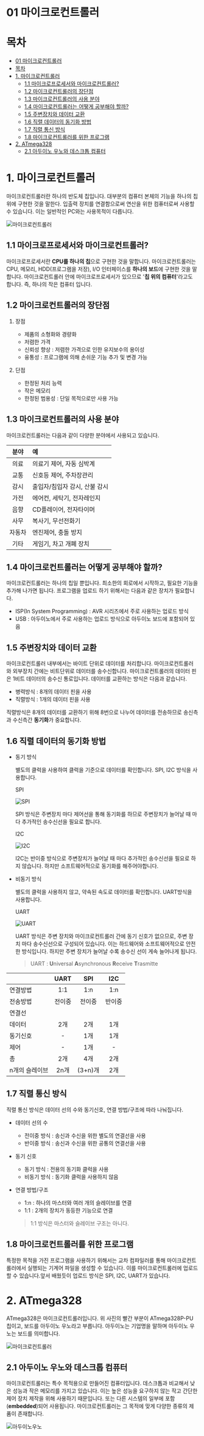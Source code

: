 01 마이크로컨트롤러
===

# 목차

- [01 마이크로컨트롤러](#01-%eb%a7%88%ec%9d%b4%ed%81%ac%eb%a1%9c%ec%bb%a8%ed%8a%b8%eb%a1%a4%eb%9f%ac)
- [목차](#%eb%aa%a9%ec%b0%a8)
- [1. 마이크로컨트롤러](#1-%eb%a7%88%ec%9d%b4%ed%81%ac%eb%a1%9c%ec%bb%a8%ed%8a%b8%eb%a1%a4%eb%9f%ac)
  - [1.1 마이크로프로세서와 마이크로컨트롤러?](#11-%eb%a7%88%ec%9d%b4%ed%81%ac%eb%a1%9c%ed%94%84%eb%a1%9c%ec%84%b8%ec%84%9c%ec%99%80-%eb%a7%88%ec%9d%b4%ed%81%ac%eb%a1%9c%ec%bb%a8%ed%8a%b8%eb%a1%a4%eb%9f%ac)
  - [1.2 마이크로컨트롤러의 장단점](#12-%eb%a7%88%ec%9d%b4%ed%81%ac%eb%a1%9c%ec%bb%a8%ed%8a%b8%eb%a1%a4%eb%9f%ac%ec%9d%98-%ec%9e%a5%eb%8b%a8%ec%a0%90)
  - [1.3 마이크로컨트롤러의 사용 분야](#13-%eb%a7%88%ec%9d%b4%ed%81%ac%eb%a1%9c%ec%bb%a8%ed%8a%b8%eb%a1%a4%eb%9f%ac%ec%9d%98-%ec%82%ac%ec%9a%a9-%eb%b6%84%ec%95%bc)
  - [1.4 마이크로컨트롤러는 어떻게 공부해야 할까?](#14-%eb%a7%88%ec%9d%b4%ed%81%ac%eb%a1%9c%ec%bb%a8%ed%8a%b8%eb%a1%a4%eb%9f%ac%eb%8a%94-%ec%96%b4%eb%96%bb%ea%b2%8c-%ea%b3%b5%eb%b6%80%ed%95%b4%ec%95%bc-%ed%95%a0%ea%b9%8c)
  - [1.5 주변장치와 데이터 교환](#15-%ec%a3%bc%eb%b3%80%ec%9e%a5%ec%b9%98%ec%99%80-%eb%8d%b0%ec%9d%b4%ed%84%b0-%ea%b5%90%ed%99%98)
  - [1.6 직렬 데이터의 동기화 방법](#16-%ec%a7%81%eb%a0%ac-%eb%8d%b0%ec%9d%b4%ed%84%b0%ec%9d%98-%eb%8f%99%ea%b8%b0%ed%99%94-%eb%b0%a9%eb%b2%95)
  - [1.7 직렬 통신 방식](#17-%ec%a7%81%eb%a0%ac-%ed%86%b5%ec%8b%a0-%eb%b0%a9%ec%8b%9d)
  - [1.8 마이크로컨트롤러를 위한 프로그램](#18-%eb%a7%88%ec%9d%b4%ed%81%ac%eb%a1%9c%ec%bb%a8%ed%8a%b8%eb%a1%a4%eb%9f%ac%eb%a5%bc-%ec%9c%84%ed%95%9c-%ed%94%84%eb%a1%9c%ea%b7%b8%eb%9e%a8)
- [2. ATmega328](#2-atmega328)
  - [2.1 아두이노 우노와 데스크톱 컴퓨터](#21-%ec%95%84%eb%91%90%ec%9d%b4%eb%85%b8-%ec%9a%b0%eb%85%b8%ec%99%80-%eb%8d%b0%ec%8a%a4%ed%81%ac%ed%86%b1-%ec%bb%b4%ed%93%a8%ed%84%b0)

# 1. 마이크로컨트롤러

마이크로컨트롤러란 하나의 반도체 칩입니다. 대부분의 컴퓨터 본체의 기능을 하나의 칩 위에 구현한 것을 말한다. 입출력 장치를 연결함으로써 연산을 위한 컴퓨터로써 사용할 수 있습니다. 이는 일반적인 PC와는 사용목적이 다릅니다.

![마이크로컨트롤러](./img/마이크로컨트롤러.png)

## 1.1 마이크로프로세서와 마이크로컨트롤러?

마이크로프로세서란 **CPU를 하나의 칩**으로 구현한 것을 말합니다. 마이크로컨트롤러는 CPU, 메모리, HDD(프로그램을 저장), I/O 인터페이스를 **하나의 보드**에 구현한 것을 말합니다. 마이크로컨트롤러 안에 마이크로프로세서가 있으므로 '**칩 위의 컴퓨터**'라고도 합니다. 즉, 하나의 작은 컴퓨터 입니다.

## 1.2 마이크로컨트롤러의 장단점

1. 장점
    - 제품의 소형화와 경량화
    - 저렴한 가격
    - 신뢰성 향상 : 저렴한 가격으로 인한 유지보수의 용이성
    - 융통성 : 프로그램에 의해 손쉬운 기능 추가 및 변경 가능

2. 단점
    - 한정된 처리 능력
    - 작은 메모리
    - 한정된 범용성 : 단일 목적으로만 사용 가능

## 1.3 마이크로컨트롤러의 사용 분야

마이크로컨트롤러는 다음과 같이 다양한 분야에서 사용되고 있습니다.

|  분야   | 예                 |
| :---: | :---------------- |
|  의료   | 의료기 제어, 자동 심박계    |
|  교통   | 신호등 제어, 주차장관리     |
|  감시   | 출입자/침입자 감시, 산불 감시 |
|  가전   | 에어컨, 세탁기, 전자레인지   |
|  음향   | CD플레이어, 전자타이머     |
|  사무   | 복사기, 무선전화기        |
|  자동차  | 엔진제어, 충돌 방지       |
|  기타   | 게임기, 차고 개폐 장치     |

## 1.4 마이크로컨트롤러는 어떻게 공부해야 할까?

마이크로컨트롤러는 하나의 칩일 뿐입니다. 최소한의 회로에서 시작하고, 필요한 기능을 추가해 나가면 됩니다. 프로그램을 업로드 하기 위해서는 다음과 같은 장치가 필요합니다.

- ISP(In System Programming) : AVR 시리즈에서 주로 사용하는 업로드 방식
- USB : 아두이노에서 주로 사용하는 업로드 방식으로 아두이노 보드에 포함되어 있음

## 1.5 주변장치와 데이터 교환

마이크로컨트롤러 내부에서는 바이트 단위로 데이터를 처리합니다. 마이크로컨트롤러와 외부장치 간에는 비트단위로 데이터를 송수신합니다. 마이크로컨트롤러의 데이터 핀은 1비트 데이터의 송수신 통로입니다. 데이터를 교환하는 방식은 다음과 같습니다.

- 병력방식 : 8개의 데이터 핀을 사용
- 직렬방식 : 1개의 데이터 핀을 사용

직렬방식은 8개의 데이터를 교환하기 위해 8번으로 나누어 데이터를 전송하므로 송신측과 수신측간 **동기화**가 중요합니다.

## 1.6 직렬 데이터의 동기화 방법

- 동기 방식

  별도의 클럭을 사용하여 클럭을 기준으로 데이터를 확인합니다. SPI, I2C 방식을 사용합니다.

  SPI

  ![SPI](img/SPI.png)

  SPI 방식은 주변장치 마다 제어선을 통해 동기화를 하므로 주변장치가 늘어날 때 마다 추가적인 송수신선을 필요로 합니다.

  I2C

  ![I2C](img/I2C.png)

  I2C는 반이중 방식으로 주변장치가 늘어날 때 마다 추가적인 송수신선을 필요로 하지 않습니다. 하지만 소프트웨어적으로 동기화를 해주어야합니다.

- 비동기 방식
  
  별도의 클럭을 사용하지 않고, 약속된 속도로 데이터를 확인합니다. UART방식을 사용합니다.

  UART

  ![UART](img/UART.png)

  UART 방식은 주변 장치와 마이크로컨트롤러 간에 동기 신호가 없으므로, 주변 장치 마다 송수신선으로 구성되어 있습니다. 이는 하드웨어와 소프트웨어적으로 안전한 방식입니다. 하지만 주변 장치가 늘어날 수록 송수신 선이 게속 늘어나게 됩니다.

  > UART : **U**niversal **A**synchronous **R**eceive **T**rasmitte 

|          | UART  |  SPI   |  I2C  |
| :------- | :---: | :----: | :---: |
| 연결방법     |  1:1  |  1:n   |  1:n  |
| 전송방법     |  전이중  |  전이중   |  반이중  |
| 연결선   ||||
|  데이터  |   2개   |  2개   | 1개 |
| 동기신호  |   -    |  1개   | 1개 |
|  제어   |   -    |  1개   | -  |
|   총   |   2개   |  4개   | 2개 |
| n개의 슬레이브 |  2n개  | (3+n)개 |  2개   |

## 1.7 직렬 통신 방식

직렬 통신 방식은 데이터 선의 수와 동기신호, 연결 방법/구조에 따라 나눠집니다.

- 데이터 선의 수
  - 전이중 방식 : 송신과 수신을 위한 별도의 연결선을 사용
  - 반이중 방식 : 송신과 수신을 위한 공통의 연결선을 사용

- 동기 신호
  - 동기 방식 : 전용의 동기화 클럭을 사용
  - 비동기 방식 : 동기화 클럭을 사용하지 않음

- 연결 방법/구조
  - 1:n : 하나의 마스터와 여러 개의 슬레이브를 연결
  - 1:1 : 2개의 장치가 동등한 기능으로 연결 
  > 1:1 방식은 마스터와 슬레이브 구조는 아니다.
  
## 1.8 마이크로컨트롤러를 위한 프로그램

특정한 목적을 가진 프로그램을 사용하기 위해서는 교차 컴파일러를 통해 마이크로컨트롤러에서 실행되는 기계어 파일을 생성할 수 있습니다. 이를 마이크로컨트롤러에 업로드할 수 있습니다.앞서 배웠듯이 업로드 방식은 SPI, I2C, UART가 있습니다. 

# 2. ATmega328

ATmega328은 마이크로컨트롤러입니다. 위 사진의 빨간 부분이 ATmega328P-PU 칩이고, 보드를 아두이노 우노라고 부릅니다. 아두이노는 기업명을 말하며 아두이노 우노는 보드를 의미합니다.

![마이크로컨트롤러](./img/마이크로컨트롤러.png)

## 2.1 아두이노 우노와 데스크톱 컴퓨터

마이크로컨트롤러는 특수 목적용으로 만들어진 컴퓨터입니다. 데스크톱과 비교해서 낮은 성능과 작은 메모리를 가지고 있습니다. 이는 높은 성능을 요구하지 않는 작고 간단한 제어 장치 제작을 위해 사용하기 때문입니다. 또는 다른 시스템의 일부에 포함(**embedded**)되어 사용됩니다. 마이크로컨트롤러는 그 목적에 맞게 다양한 종류의 제품이 존재합니다.

![아두이노우노](./img/아두이노우노.png)

